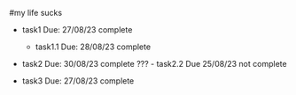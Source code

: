 #my life sucks

- task1 Due: 27/08/23 complete


  - task1.1 Due: 28/08/23 complete


- task2 Due: 30/08/23 complete
???
        - task2.2 Due 25/08/23 not complete

- task3 Due: 27/08/23 complete
